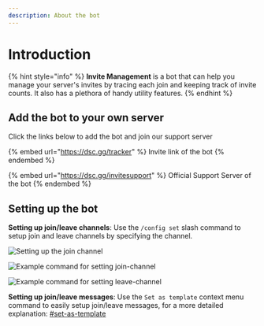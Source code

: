 ```yaml
---
description: About the bot
---
```


# Introduction

{% hint style="info" %}
**Invite Management** is a bot that can help you manage your server's invites by tracing each join and keeping track of invite counts. It also has a plethora of handy utility features.
{% endhint %}

## Add the bot to your own server

Click the links below to add the bot and join our support server

{% embed url="https://dsc.gg/tracker" %}
Invite link of the bot
{% endembed %}

{% embed url="https://dsc.gg/invitesupport" %}
Official Support Server of the bot
{% endembed %}

## Setting up the bot

**Setting up join/leave channels**: Use the `/config set` slash command to setup join and leave channels by specifying the channel.

![Setting up the join channel](https://cdn.discordapp.com/attachments/889530273618886686/894923564774461530/joinchannel.gif)

![Example command for setting join-channel](https://cdn.discordapp.com/attachments/889530273618886686/898137361412657152/unknown.png)

![Example command for setting leave-channel](https://cdn.discordapp.com/attachments/889530273618886686/898137443440685056/unknown.png)

**Setting up join/leave messages**: Use the `Set as template` context menu command to easily setup join/leave messages, for a more detailed explanation: [#set-as-template](commands/context-menu-commands.md#set-as-template "mention")
